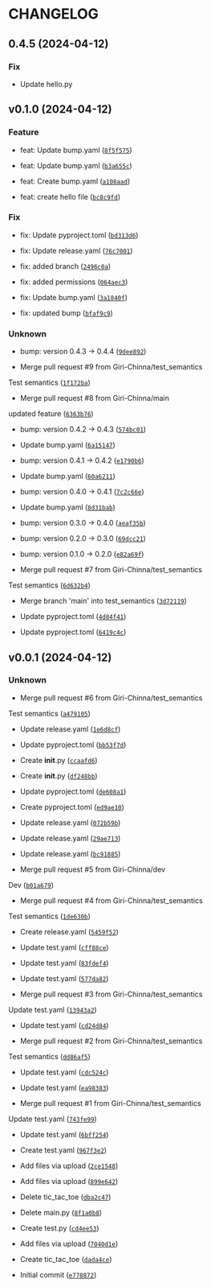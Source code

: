 # CHANGELOG



## 0.4.5 (2024-04-12)

### Fix

- Update hello.py

## v0.1.0 (2024-04-12)

### Feature

* feat: Update bump.yaml ([`8f5f575`](https://github.com/Giri-Chinna/projects/commit/8f5f5752dc9b5361c328b874c76ffb4968436441))

* feat: Update bump.yaml ([`b3a655c`](https://github.com/Giri-Chinna/projects/commit/b3a655cea8e5d0b2b40a9ed538583c80091e67ac))

* feat: Create bump.yaml ([`a108aad`](https://github.com/Giri-Chinna/projects/commit/a108aad5c7a8c752c4ba532e8a1c4bb289ba2140))

* feat: create hello file ([`bc8c9fd`](https://github.com/Giri-Chinna/projects/commit/bc8c9fd7d150ab5e82250ab0cafe6a999c8522bf))

### Fix

* fix: Update pyproject.toml ([`bd313d6`](https://github.com/Giri-Chinna/projects/commit/bd313d6ce4e1c9cb66175c68849d23859386cff7))

* fix: Update release.yaml ([`76c7001`](https://github.com/Giri-Chinna/projects/commit/76c700107e00b2a5614812cfc02235533d29aea8))

* fix: added branch ([`2496c0a`](https://github.com/Giri-Chinna/projects/commit/2496c0ae4349e362b1861f0e3a953d6e487dacc6))

* fix: added permissions ([`064aec3`](https://github.com/Giri-Chinna/projects/commit/064aec3efe2be35ecc9cd238df049fe504c49341))

* fix: Update bump.yaml ([`3a1840f`](https://github.com/Giri-Chinna/projects/commit/3a1840fd949de4fa2af1a1bb61f861e18015c543))

* fix: updated bump ([`bfaf9c9`](https://github.com/Giri-Chinna/projects/commit/bfaf9c91b176476becae0b2fb98a0f08b7b52577))

### Unknown

* bump: version 0.4.3 → 0.4.4 ([`9dee892`](https://github.com/Giri-Chinna/projects/commit/9dee892e451ab28bb7b810cd194abf236a54ee7c))

* Merge pull request #9 from Giri-Chinna/test_semantics

Test semantics ([`1f172ba`](https://github.com/Giri-Chinna/projects/commit/1f172baf3f93431c9fea5266f75d3abb28b4f219))

* Merge pull request #8 from Giri-Chinna/main

updated feature ([`6363b76`](https://github.com/Giri-Chinna/projects/commit/6363b763cb8b2e89aed6567c548e27d2400b0f02))

* bump: version 0.4.2 → 0.4.3 ([`574bc01`](https://github.com/Giri-Chinna/projects/commit/574bc019ae9d243c126d2034f91248a8d20e1cdd))

* Update bump.yaml ([`6a15147`](https://github.com/Giri-Chinna/projects/commit/6a15147425610513f57ca5d83642dbca45cbe2ac))

* bump: version 0.4.1 → 0.4.2 ([`e1790b6`](https://github.com/Giri-Chinna/projects/commit/e1790b67d792e5a0042f1e85451ec019c5906a2e))

* Update bump.yaml ([`60a6211`](https://github.com/Giri-Chinna/projects/commit/60a62119e00a58a2d768a0f562de004802739743))

* bump: version 0.4.0 → 0.4.1 ([`7c2c66e`](https://github.com/Giri-Chinna/projects/commit/7c2c66e07575cca7236002a872844a6a651e6a40))

* Update bump.yaml ([`8d31bab`](https://github.com/Giri-Chinna/projects/commit/8d31babd5b392839364b8e190885346505fed69e))

* bump: version 0.3.0 → 0.4.0 ([`aeaf35b`](https://github.com/Giri-Chinna/projects/commit/aeaf35b6fa004b1d1407731ad1feeb52e69ab2c7))

* bump: version 0.2.0 → 0.3.0 ([`69dcc21`](https://github.com/Giri-Chinna/projects/commit/69dcc21e398c319bc830a081df6d2f34cb387dbc))

* bump: version 0.1.0 → 0.2.0 ([`e82a69f`](https://github.com/Giri-Chinna/projects/commit/e82a69f30c1aebffe3a6e1417c10c9745803dec6))

* Merge pull request #7 from Giri-Chinna/test_semantics

Test semantics ([`6d632b4`](https://github.com/Giri-Chinna/projects/commit/6d632b4e737363c312eef3fb75e30634dc49041a))

* Merge branch &#39;main&#39; into test_semantics ([`3d72119`](https://github.com/Giri-Chinna/projects/commit/3d721194f973893001a8b4ac3f5856b05fcb54e1))

* Update pyproject.toml ([`4d84f41`](https://github.com/Giri-Chinna/projects/commit/4d84f41acffb3bc1ffda829eeb1f2d8b235619b1))

* Update pyproject.toml ([`6419c4c`](https://github.com/Giri-Chinna/projects/commit/6419c4ca50585c78fd66612b91f858797bcd3722))


## v0.0.1 (2024-04-12)

### Unknown

* Merge pull request #6 from Giri-Chinna/test_semantics

Test semantics ([`a479105`](https://github.com/Giri-Chinna/projects/commit/a479105fcfa191caded3832a9bb6a42f14b93d97))

* Update release.yaml ([`1e6d8cf`](https://github.com/Giri-Chinna/projects/commit/1e6d8cf05d97d43cf4c9af10dba0a1aa9d5d2378))

* Update pyproject.toml ([`bb53f7d`](https://github.com/Giri-Chinna/projects/commit/bb53f7d16490d99e9e4b5f9ac4415ad3b19dc116))

* Create __init__.py ([`ccaafd6`](https://github.com/Giri-Chinna/projects/commit/ccaafd6876580d7180257fa02aa5c74f744887a5))

* Create __init__.py ([`df248bb`](https://github.com/Giri-Chinna/projects/commit/df248bb9d786d52f3588048638a6d0dec7768c76))

* Update pyproject.toml ([`de608a1`](https://github.com/Giri-Chinna/projects/commit/de608a125dcb27ed3b4f9239da4b7372bd8886c2))

* Create pyproject.toml ([`ed9ae10`](https://github.com/Giri-Chinna/projects/commit/ed9ae102e5c295a73d89cec96a1e4967c7c83119))

* Update release.yaml ([`072b59b`](https://github.com/Giri-Chinna/projects/commit/072b59bd3601c8e28e5a08844f7ec4904260cc0d))

* Update release.yaml ([`29ae713`](https://github.com/Giri-Chinna/projects/commit/29ae71352346e29a2d9074ba9e0c91fe622c2db5))

* Update release.yaml ([`bc91885`](https://github.com/Giri-Chinna/projects/commit/bc918854118686a69e2eefe514f956fcd6fe7e79))

* Merge pull request #5 from Giri-Chinna/dev

Dev ([`b01a679`](https://github.com/Giri-Chinna/projects/commit/b01a67925a3420f3299891bf57497d4ddf9fc0a1))

* Merge pull request #4 from Giri-Chinna/test_semantics

Test semantics ([`1de630b`](https://github.com/Giri-Chinna/projects/commit/1de630baf172284ca4b35d871061c04c414d8de6))

* Create release.yaml ([`5459f52`](https://github.com/Giri-Chinna/projects/commit/5459f525ffa67d350b1cea364c3212194d46c8e5))

* Update test.yaml ([`cff88ce`](https://github.com/Giri-Chinna/projects/commit/cff88cea803ae8f25ca680bbf36cf9f1ea5ec3c0))

* Update test.yaml ([`83fdef4`](https://github.com/Giri-Chinna/projects/commit/83fdef466cd4c533023a80bb39f8b1afb6497704))

* Update test.yaml ([`577da82`](https://github.com/Giri-Chinna/projects/commit/577da82be29f50d2574615b7fd9417dbf283c240))

* Merge pull request #3 from Giri-Chinna/test_semantics

Update test.yaml ([`13943a2`](https://github.com/Giri-Chinna/projects/commit/13943a20fd993125c0ea371f5335ecee641d7f90))

* Update test.yaml ([`cd24d84`](https://github.com/Giri-Chinna/projects/commit/cd24d846962180a4dcb41e4dbc50482783865067))

* Merge pull request #2 from Giri-Chinna/test_semantics

Test semantics ([`dd86af5`](https://github.com/Giri-Chinna/projects/commit/dd86af591c1341a24c18ad3e8c573dec20ebe084))

* Update test.yaml ([`cdc524c`](https://github.com/Giri-Chinna/projects/commit/cdc524c1d55d0a92d5a37df775c75992d9ae7800))

* Update test.yaml ([`ea98383`](https://github.com/Giri-Chinna/projects/commit/ea983834ed3db26db3f1981480854c835160f07a))

* Merge pull request #1 from Giri-Chinna/test_semantics

Update test.yaml ([`743fe99`](https://github.com/Giri-Chinna/projects/commit/743fe99c411f7dc2438d49c64afb5c87e74f2f37))

* Update test.yaml ([`6bff254`](https://github.com/Giri-Chinna/projects/commit/6bff254ed1c91b8c7fd8bcb5ef0b2161089d06af))

* Create test.yaml ([`967f3e2`](https://github.com/Giri-Chinna/projects/commit/967f3e246a6a6780ab4878598ec77e266467d4ff))

* Add files via upload ([`2ce1548`](https://github.com/Giri-Chinna/projects/commit/2ce1548a7dc347c30ab8ffd88b8943cd37516e82))

* Add files via upload ([`899e642`](https://github.com/Giri-Chinna/projects/commit/899e64234ef6febbd7668ab9a30c5819f404b6c2))

* Delete tic_tac_toe ([`dba2c47`](https://github.com/Giri-Chinna/projects/commit/dba2c47a2cae58ad3640a9da9c37dd8436b0d2a3))

* Delete main.py ([`8f1a0b8`](https://github.com/Giri-Chinna/projects/commit/8f1a0b8f5b25e4eae8339b689e9546c589a5cbda))

* Create test.py ([`cd4ee53`](https://github.com/Giri-Chinna/projects/commit/cd4ee5308456c55cb8f07e08f99f7c30457059bc))

* Add files via upload ([`7040d1e`](https://github.com/Giri-Chinna/projects/commit/7040d1e42e4864ab60afb542b4e9a1415f04c86a))

* Create tic_tac_toe ([`dada4ce`](https://github.com/Giri-Chinna/projects/commit/dada4ce1d92cc5db6d9b4af3ace2cd9e8d466168))

* Initial commit ([`e778872`](https://github.com/Giri-Chinna/projects/commit/e77887255276b91abe10dce6c3987fb529d0bc0b))
